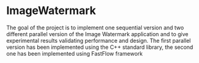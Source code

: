 # ImageWatermark
The goal of the project is to implement one sequential version and two different parallel version
of the Image Watermark application and to give experimental results validating performance and
design. The first parallel version has been implemented using the C++ standard library, the second
one has been implemented using FastFlow framework
